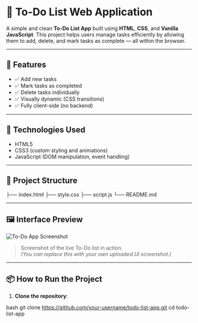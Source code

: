 # 📝 To-Do List Web Application

A simple and clean **To-Do List App** built using **HTML**, **CSS**, and **Vanilla JavaScript**. This project helps users manage tasks efficiently by allowing them to add, delete, and mark tasks as complete — all within the browser.

---

## 🚀 Features

- ✅ Add new tasks
- ✅ Mark tasks as completed
- ✅ Delete tasks individually
- ✅ Visually dynamic (CSS transitions)
- ✅ Fully client-side (no backend)

---

## 🔧 Technologies Used

- HTML5  
- CSS3 (custom styling and animations)  
- JavaScript (DOM manipulation, event handling)

---

## 📁 Project Structure

├── index.html
├── style.css
├── script.js
└── README.md

---

## 🖼️ Interface Preview

![To-Do App Screenshot](images/interface_preview.png)

> Screenshot of the live To-Do list in action.  
> *(You can replace this with your own uploaded UI screenshot.)*

---

## 📦 How to Run the Project

1. **Clone the repository**:

bash
git clone https://github.com/your-username/todo-list-app.git
cd todo-list-app
